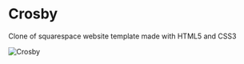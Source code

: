 # Crosby
Clone of squarespace website template made with HTML5 and CSS3

![Crosby](https://user-images.githubusercontent.com/96017744/180053423-f4f69ac7-4d3d-49d4-bdaf-d02abf4beb92.png)
